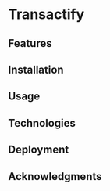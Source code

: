 # Transactify

## Features

## Installation

## Usage

## Technologies

## Deployment

## Acknowledgments
